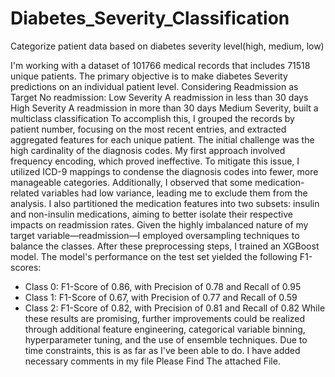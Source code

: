 # Diabetes_Severity_Classification
Categorize patient data based on diabetes severity level(high, medium, low)


I'm working with a dataset of 101766 medical records that includes 71518 unique patients. The primary objective is to make diabetes Severity predictions on an individual patient level. 
Considering Readmission as Target
No readmission: Low Severity
A readmission in less than 30 days High Severity
A readmission in more than 30 days Medium Severity,  built a multiclass classification 
To accomplish this, I grouped the records by patient number, focusing on the most recent entries, and extracted aggregated features for each unique patient.
The initial challenge was the high cardinality of the diagnosis codes. My first approach involved frequency encoding, which proved ineffective. To mitigate this issue, 
I utilized ICD-9 mappings to condense the diagnosis codes into fewer, more manageable categories.
Additionally, I observed that some medication-related variables had low variance, leading me to exclude them from the analysis. 
I also partitioned the medication features into two subsets: insulin and non-insulin medications, aiming to better isolate their respective impacts on readmission rates.
Given the highly imbalanced nature of my target variable—readmission—I employed oversampling techniques to balance the classes. After these preprocessing steps, I trained an XGBoost model. The model's performance on the test set yielded the following F1-scores:
* Class 0: F1-Score of 0.86, with Precision of 0.78 and Recall of 0.95
* Class 1: F1-Score of 0.67, with Precision of 0.77 and Recall of 0.59
* Class 2: F1-Score of 0.82, with Precision of 0.81 and Recall of 0.82
While these results are promising, further improvements could be realized through additional feature engineering, categorical variable binning, hyperparameter tuning, and the use of ensemble techniques. Due to time constraints, this is as far as I've been able to do. I have added necessary comments in my file Please Find The attached File.

